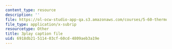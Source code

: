 ```yaml
---
content_type: resource
description: ''
file: https://ol-ocw-studio-app-qa.s3.amazonaws.com/courses/5-60-thermodynamics-kinetics-spring-2008/6918db21511403cf60cd4809aeb3a19e_DOq2YChGmlg.srt
file_type: application/x-subrip
resourcetype: Other
title: 3play caption file
uid: 6918db21-5114-03cf-60cd-4809aeb3a19e
---
```

